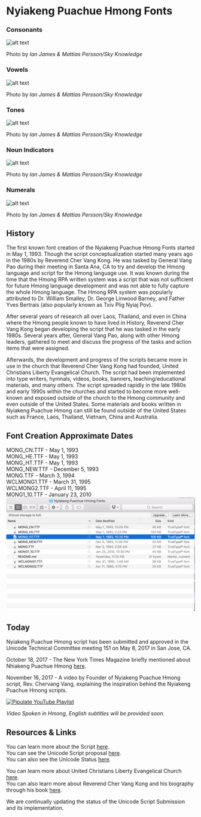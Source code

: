 # Nyiakeng Puachue Hmong Fonts

### Consonants
![alt text][consonants]

[consonants]: http://skyknowledge.com/TxawjVag-con.gif "Nyiakeng Puachue Hmong Consonants"  
Photo by *Ian James & Mattias Persson/Sky Knowledge*


### Vowels
![alt text][vowels]

[vowels]: http://skyknowledge.com/TxawjVag-vow.gif "Nyiakeng Puachue Hmong Vowels"  
Photo by *Ian James & Mattias Persson/Sky Knowledge*


### Tones
![alt text][tones]

[tones]: http://skyknowledge.com/TxawjVag-ton.gif "Nyiakeng Puachue Hmong Tones"  
Photo by *Ian James & Mattias Persson/Sky Knowledge*


### Noun Indicators
![alt text][noun-indicators]

[noun-indicators]: http://skyknowledge.com/TxawjVag-extra.gif "Nyiakeng Puachue Hmong Noun Indicators"  
Photo by *Ian James & Mattias Persson/Sky Knowledge*


### Numerals
![alt text][numerals]

[numerals]: http://skyknowledge.com/TxawjVag-num.gif "Nyiakeng Puachue Hmong Noun Numerals"  
Photo by *Ian James & Mattias Persson/Sky Knowledge*


## History
The first known font creation of the Nyiakeng Puachue Hmong Fonts started in May 1, 1993. Though the script conceptualization started many years ago in the 1980s by Reverend Cher Vang Kong. He was tasked by General Vang Pao during their meeting in Santa Ana, CA to try and develop the Hmong language and script for the Hmong language use. It was known during the time that the Hmong RPA written system was a script that was not sufficient for future Hmong language development and was not able to fully capture the whole Hmong language. The Hmong RPA system was popularly attributed to Dr. William Smalley, Dr. George Linwood Barney, and Father Yves Bertrais (also popularly known as Txiv Plig Nyiaj Pov).

After several years of research all over Laos, Thailand, and even in China where the Hmong people known to have lived in History, Reverend Cher Vang Kong began developing the script that he was tasked in the early 1980s. Several years after, General Vang Pao, along with other Hmong leaders, gathered to meet and discuss the progress of the tasks and action items that were assigned.

<!---After Reverend Cher Vang Kong had reported his research and development of the new script, General Vang Pao had disregarded his work and imprudently stated that General Vang Pao had already submitted a different Hmong script to the United Nations official language department (This may have been due to the wider prejudice feelings in the Hmong community towards the Hmong who have converted to Christianity). --->

Afterwards, the development and progress of the scripts became more in use in the church that Reverend Cher Vang Kong had founded, United Christians Liberty Evangelical Church. The script had been implemented into type writers, hymnals, videos, books, banners, teaching/educational materials, and many others. The script spreaded rapidly in the late 1980s and early 1990s within the churches and started to become more well-known and exposed outside of the church to the Hmong community and even outside of the United States. Some materials and books written in Nyiakeng Puachue Hmong can still be found outside of the United States such as France, Laos, Thailand, Vietnam, China and Australia.

## Font Creation Approximate Dates
MONG_CN.TTF - May 1, 1993  
MONG_HE.TTF - May 1, 1993  
MONG_HT.TTF - May 1, 1993  
MONG_NEW.TTF - December 5, 1993  
MONG.TTF - March 3, 1994  
WCLMONG1.TTF - March 31, 1995  
WCLMONG2.TTF - April 11, 1995  
MONG1_10.TTF - January 23, 2010  
![](screenshots/screenshot.png)

## Today
Nyiakeng Puachue Hmong script has been submitted and approved in the Unicode Technical Committee meeting 151 on May 8, 2017 in San Jose, CA.

October 18, 2017 - The New York Times Magazine briefly mentioned about Nhiakeng Puachue Hmong [here](https://www.nytimes.com/2017/10/18/magazine/how-the-appetite-for-emojis-complicates-the-effort-to-standardize-the-worlds-alphabets.html?smid=fb-share).

November 16, 2017 - A video by Founder of Nyiakeng Puachue Hmong script, Rev. Chervang Vang, explaining the inspiration behind the Nyiakeng Puachue Hmong scripts.


[![Pipulate YouTube Playlist](https://i.ytimg.com/vi_webp/kPy4Vi3M398/hqdefault.webp)](https://youtu.be/kPy4Vi3M398)

*Video Spoken in Hmong, English subtitles will be provided soon.*

## Resources & Links
You can learn more about the Script [here](http://skyknowledge.com/mong-ntaub3.htm).  
You can see the Unicode Script proposal [here](http://www.unicode.org/L2/L2017/17002r3-n4780r3-nyiakeng-puachue-hmong.pdf).  
You can also see the Unicode Status [here](http://scriptsource.org/cms/scripts/page.php?item_id=entry_detail&uid=f6vf3vzlls).  

You can learn more about United Christians Liberty Evangelical Church [here](http://uclemainoffice.com/).  
You can also learn more about Reverend Cher Vang Kong and his biography through his book [here](https://www.amazon.com/Finding-God-Cher-Vang-Kong/dp/1498442668).  

We are continually updating the status of the Unicode Script Submission and its implementation.
